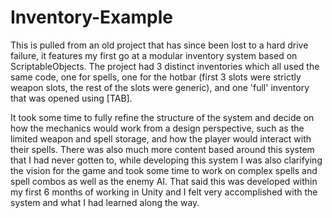 # Inventory-Example

This is pulled from an old project that has since been lost to a hard drive failure, it features my first go at a 
modular inventory system based on ScriptableObjects. The project had 3 distinct inventories which all used the same
code, one for spells, one for the hotbar (first 3 slots were strictly weapon slots, the rest of the slots were 
generic), and one 'full' inventory that was opened using [TAB]. 

It took some time to fully refine the structure of the system and decide on how the mechanics would work from a
design perspective, such as the limited weapon and spell storage, and how the player would interact with their spells. 
There was also much more content based around this system that I had never gotten to, while developing this system 
I was also clarifying the vision for the game and took some time to work on complex spells and spell combos as well
as the enemy AI. That said this was developed within my first 6 months of working in Unity and I felt very accomplished 
with the system and what I had learned along the way.
